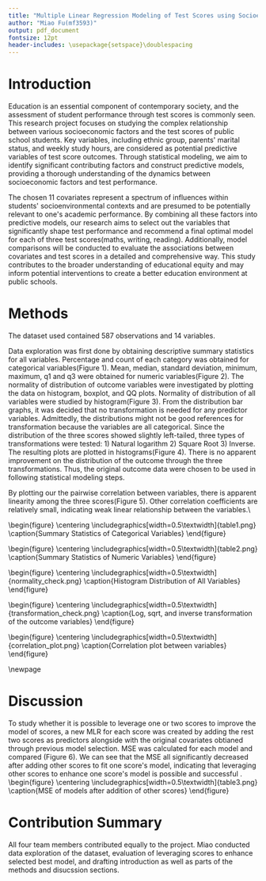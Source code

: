 ```yaml
---
title: "Multiple Linear Regression Modeling of Test Scores using Socioeconomical Factors"
author: "Miao Fu(mf3593)"
output: pdf_document
fontsize: 12pt
header-includes: \usepackage{setspace}\doublespacing
---
```




# Introduction

Education is an essential component of contemporary society, and the assessment of student performance through test scores is commonly seen. This research project focuses on studying the complex relationship between various socioeconomic factors and the test scores of public school students. Key variables, including ethnic group, parents' marital status, and weekly study hours, are considered as potential predictive variables of test score outcomes. Through statistical modeling, we aim to identify significant contributing factors and construct predictive models, providing a thorough understanding of the dynamics between socioeconomic factors and test performance.

The chosen 11 covariates represent a spectrum of influences within students' socioenvironmental contexts and are presumed to be potentially relevant to one's academic performance. By combining all these factors into predictive models, our research aims to select out the variables that significantly shape test performance and recommend a final optimal model for each of three test scores(maths, writing, reading). Additionally, model comparisons will be conducted to evaluate the associations between covariates and test scores in a detailed and comprehensive way. This study contributes to the broader understanding of educational equity and may inform potential interventions to create a better education environment at public schools.

# Methods
The dataset used contained 587 observations and 14 variables. 

Data exploration was first done by obtaining descriptive summary statistics for all variables. Percentage and count of each category was obtained for categorical variables(Figure 1). Mean, median, standard deviation, minimum, maximum, q1 and q3 were obtained for numeric variables(Figure 2). The normality of distribution of outcome variables were investigated by plotting the data on histogram, boxplot, and QQ plots. Normality of distribution of all variables were studied by histogram(Figure 3). From the distribution bar graphs, it was decided that no transformation is needed for any predictor variables. Admittedly, the distributions might not be good references for transformation because the variables are all categorical. Since the distribution of the three scores showed slightly left-tailed, three types of transformations were tested: 1) Natural logarithm 2) Square Root 3) Inverse. The resulting plots are plotted in histograms(Figure 4). There is no apparent improvement on the distribution of the outcome through the three transformations. Thus, the original outcome data were chosen to be used in following statistical modeling steps.

By plotting our the pairwise correlation between variables, there is apparent linearity among the three scores(Figure 5). Other correlation coefficients are relatively small, indicating weak linear relationship between the variables.\


\begin{figure}
  \centering
  \includegraphics[width=0.5\textwidth]{table1.png}
  \caption{Summary Statistics of Categorical Variables}
\end{figure}

\begin{figure}
  \centering
  \includegraphics[width=0.5\textwidth]{table2.png}
  \caption{Summary Statistics of Numeric Variables}
\end{figure}

\begin{figure}
  \centering
  \includegraphics[width=0.5\textwidth]{normality_check.png}
  \caption{Histogram Distribution of All Variables}
\end{figure}

\begin{figure}
  \centering
  \includegraphics[width=0.5\textwidth]{transformation_check.png}
  \caption{Log, sqrt, and inverse transformation of the outcome variables}
\end{figure}

\begin{figure}
  \centering
  \includegraphics[width=0.5\textwidth]{correlation_plot.png}
  \caption{Correlation plot between variables}
\end{figure}


\newpage
# Discussion

To study whether it is possible to leverage one or two scores to improve the model of scores, a new MLR for each score was created by adding the rest two scores as predictors alongside with the original covariates obtianed through previous model selection. MSE was calculated for each model and compared (Figure 6). We can see that the MSE all significantly decreased after adding other scores to fit one score's model, indicating that leveraging other scores to enhance one score's model is possible and successful
. 
\begin{figure}
  \centering
  \includegraphics[width=0.5\textwidth]{table3.png}
  \caption{MSE of models after addition of other scores}
\end{figure}

# Contribution Summary

All four team members contributed equally to the project. Miao conducted data exploration of the dataset, evaluation of leveraging scores to enhance selected best model, and drafting introduction as well as parts of the methods and disucssion sections. 

